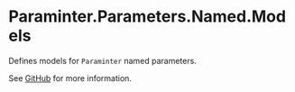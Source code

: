 # Paraminter.Parameters.Named.Models

Defines models for `Paraminter` named parameters.

See [GitHub](https://github.com/Paraminter/Paraminter.Parameters.Named) for more information.